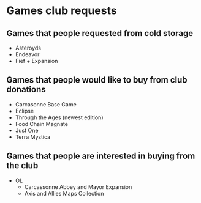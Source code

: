 # Games club requests

## Games that people requested from cold storage

- Asteroyds
- Endeavor
- Fief + Expansion

## Games that people would like to buy from club donations

- Carcasonne Base Game
- Eclipse
- Through the Ages (newest edition)
- Food Chain Magnate
- Just One
- Terra Mystica

## Games that people are interested in buying from the club

- OL
  - Carcassonne Abbey and Mayor Expansion
  - Axis and Allies Maps Collection

